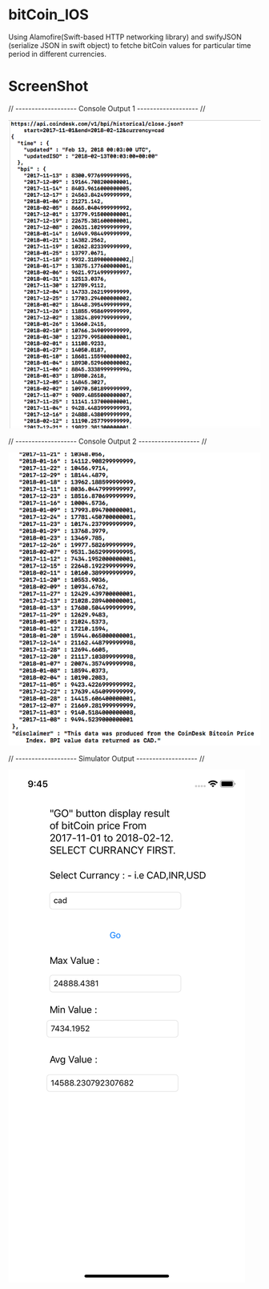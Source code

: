 # bitCoin_IOS
Using Alamofire(Swift-based HTTP networking library) and swifyJSON (serialize JSON in swift object) to fetche bitCoin values for particular time period in different currencies.  

# ScreenShot

// ------------------- Console Output 1 ------------------- //

![](images/img1.png)

// ------------------- Console Output 2 ------------------- //

![](images/img2.png)

// ------------------- Simulator Output ------------------- //

![](images/img3.png)
